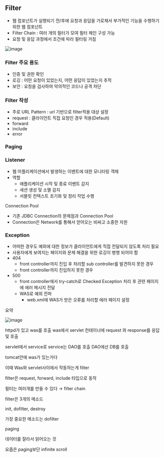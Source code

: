 ## Filter

- 웹 컴포넌트가 실행되기 전/후에 요청과 응답을 가로채서 부가적인 기능을 수행하기 위한 웹 컴포넌트
- Filter Chain : 여러 개의 필터가 모여 필터 체인 구성 가능
- 요청 및 응답 과정에서 조건에 따라 필터링 거침

![image](https://github.com/user-attachments/assets/8978ab76-25ac-4717-aff8-951df3a669fb)


### Filter 주요 용도

- 인증 및 권한 확인
- 로깅 : 어떤 요청이 있었는지, 어떤 응답이 있었는지 추적
- 보안 : 요청을 검사하여 악의적인 코드나 공격 차단

### Filter 작성

- 주로 URL Pattern : url 기반으로 filter적용 대상 설정
- request : 클라이언트 직접 요청인 경우 적용(Default)
- forward
- include
- error

### Paging

### Listener

- 웹 어플리케이션에서 발생하는 이벤트에 대한 모니터링 객체
- 역할
    - 애플리케이션 시작 및 종료 이벤트 감지
    - 세션 생성 및 소멸 감지
    - 서블릿 컨텍스트 초기화 및 정리 작업 수행

Connection Pool

- 기존 JDBC Connection의 문제점과 Connection Pool
- Connection은 Network를 통해서 얻어오는 비싸고 소중한 자원

### Exception

- 어떠한 경우도 예외에 대한 정보가 클라이언트에게 직접 전달되지 않도록 처리 필요
- 사용자에게 보여지는 페이지와 문제 해결을 위한 로깅이 병행 되어야 함
- 404
    - front controller까지 진입 후 처리할 sub controller를 발견하지 못한 경우
    - front controller까지 진입하지 못한 경우
- 500
    - front controller에서 try-catch로 Checked Exception 처리 후 관련 페이지에 에러 메시지 전달
    - WAS로 예외 전파
        - web.xml에 WAS가 받은 오류를 처리할 에러 페이지 설정

요약

![image](https://github.com/user-attachments/assets/560bda05-cb5b-4d56-9943-633799339fa8)


httpd가 있고 was를 호출 was에서 servlet 컨테이너에 request 와 response를 응답 및 호출

servlet에서 service로 service는 DAO를 호출 DAO에선 DB를 호출

tomcat안에 was가 있는거다

이때 Was와 servlet사이에서 작동하는게 filter

filter은 request, forward, include 타입으로 동작

필터는 여러개를 만들 수 있다 → filter chain

filter은 3개의 메소드

init, dofilter, destroy

가장 중요한 메소드는 dofilter

paging

데이터를 잘라서 읽어오는 것

요즘은 paging보단 infinite scroll

